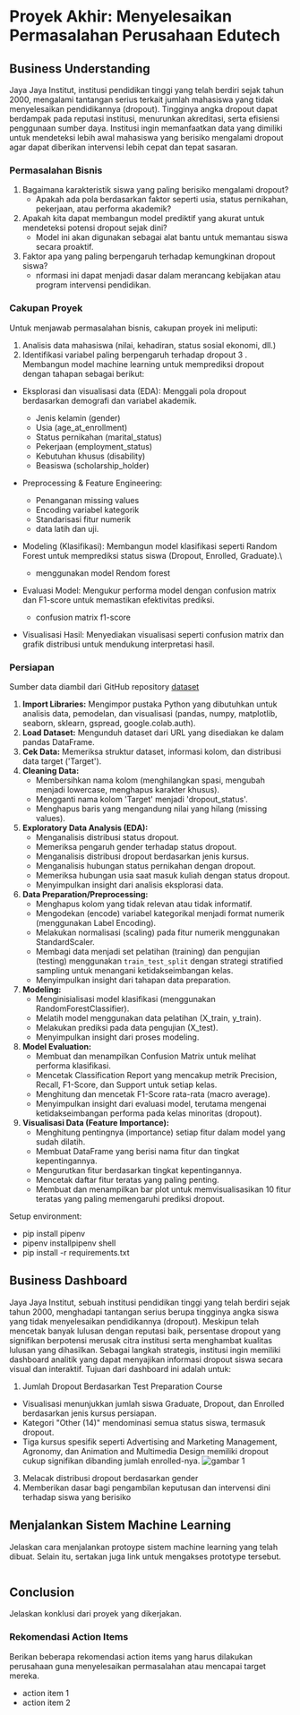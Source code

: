 # Proyek Akhir: Menyelesaikan Permasalahan Perusahaan Edutech

## Business Understanding
Jaya Jaya Institut, institusi pendidikan tinggi yang telah berdiri sejak tahun 2000, mengalami tantangan serius terkait jumlah mahasiswa yang tidak menyelesaikan pendidikannya (dropout). Tingginya angka dropout dapat berdampak pada reputasi institusi, menurunkan akreditasi, serta efisiensi penggunaan sumber daya.
Institusi ingin memanfaatkan data yang dimiliki untuk mendeteksi lebih awal mahasiswa yang berisiko mengalami dropout agar dapat diberikan intervensi lebih cepat dan tepat sasaran.

### Permasalahan Bisnis
1. Bagaimana karakteristik siswa yang paling berisiko mengalami dropout?
   - Apakah ada pola berdasarkan faktor seperti usia, status pernikahan, pekerjaan, atau performa akademik?
2. Apakah kita dapat membangun model prediktif yang akurat untuk mendeteksi potensi dropout sejak dini?
   - Model ini akan digunakan sebagai alat bantu untuk memantau siswa secara proaktif.
3. Faktor apa yang paling berpengaruh terhadap kemungkinan dropout siswa?
   - nformasi ini dapat menjadi dasar dalam merancang kebijakan atau program intervensi pendidikan.


### Cakupan Proyek
Untuk menjawab permasalahan bisnis, cakupan proyek ini meliputi:
1. Analisis data mahasiswa (nilai, kehadiran, status sosial ekonomi, dll.)
2. Identifikasi variabel paling berpengaruh terhadap dropout
3 . Membangun model machine learning untuk memprediksi dropout
  dengan tahapan sebagai berikut:
- Eksplorasi dan visualisasi data (EDA): Menggali pola dropout berdasarkan demografi dan variabel akademik.
   - Jenis kelamin (gender)
   - Usia (age_at_enrollment)
   - Status pernikahan (marital_status)
   - Pekerjaan (employment_status)
   - Kebutuhan khusus (disability)
   - Beasiswa (scholarship_holder)
     
- Preprocessing & Feature Engineering:
     - Penanganan missing values
     - Encoding variabel kategorik
     - Standarisasi fitur numerik
     -  data latih dan uji.
- Modeling (Klasifikasi): Membangun model klasifikasi seperti Random Forest untuk memprediksi status siswa (Dropout, Enrolled, Graduate).\
     - menggunakan model Rendom forest
- Evaluasi Model: Mengukur performa model dengan confusion matrix dan F1-score untuk memastikan efektivitas prediksi.
     - confusion matrix f1-score
- Visualisasi Hasil: Menyediakan visualisasi seperti confusion matrix dan grafik distribusi untuk mendukung interpretasi hasil.

 
### Persiapan

Sumber data diambil dari GitHub repository [dataset](https://github.com/DickySaragih/data_science_02/blob/main/Students_Performance.csv)

1.  **Import Libraries:** Mengimpor pustaka Python yang dibutuhkan untuk analisis data, pemodelan, dan visualisasi (pandas, numpy, matplotlib, seaborn, sklearn, gspread, google.colab.auth).
2.  **Load Dataset:** Mengunduh dataset dari URL yang disediakan ke dalam pandas DataFrame.
3.  **Cek Data:** Memeriksa struktur dataset, informasi kolom, dan distribusi data target ('Target').
4.  **Cleaning Data:**
    *   Membersihkan nama kolom (menghilangkan spasi, mengubah menjadi lowercase, menghapus karakter khusus).
    *   Mengganti nama kolom 'Target' menjadi 'dropout\_status'.
    *   Menghapus baris yang mengandung nilai yang hilang (missing values).
5.  **Exploratory Data Analysis (EDA):**
    *   Menganalisis distribusi status dropout.
    *   Memeriksa pengaruh gender terhadap status dropout.
    *   Menganalisis distribusi dropout berdasarkan jenis kursus.
    *   Menganalisis hubungan status pernikahan dengan dropout.
    *   Memeriksa hubungan usia saat masuk kuliah dengan status dropout.
    *   Menyimpulkan insight dari analisis eksplorasi data.
6.  **Data Preparation/Preprocessing:**
    *   Menghapus kolom yang tidak relevan atau tidak informatif.
    *   Mengodekan (encode) variabel kategorikal menjadi format numerik (menggunakan Label Encoding).
    *   Melakukan normalisasi (scaling) pada fitur numerik menggunakan StandardScaler.
    *   Membagi data menjadi set pelatihan (training) dan pengujian (testing) menggunakan `train_test_split` dengan strategi stratified sampling untuk menangani ketidakseimbangan kelas.
    *   Menyimpulkan insight dari tahapan data preparation.
7.  **Modeling:**
    *   Menginisialisasi model klasifikasi (menggunakan RandomForestClassifier).
    *   Melatih model menggunakan data pelatihan (X\_train, y\_train).
    *   Melakukan prediksi pada data pengujian (X\_test).
    *   Menyimpulkan insight dari proses modeling.
8.  **Model Evaluation:**
    *   Membuat dan menampilkan Confusion Matrix untuk melihat performa klasifikasi.
    *   Mencetak Classification Report yang mencakup metrik Precision, Recall, F1-Score, dan Support untuk setiap kelas.
    *   Menghitung dan mencetak F1-Score rata-rata (macro average).
    *   Menyimpulkan insight dari evaluasi model, terutama mengenai ketidakseimbangan performa pada kelas minoritas (dropout).
9.  **Visualisasi Data (Feature Importance):**
    *   Menghitung pentingnya (importance) setiap fitur dalam model yang sudah dilatih.
    *   Membuat DataFrame yang berisi nama fitur dan tingkat kepentingannya.
    *   Mengurutkan fitur berdasarkan tingkat kepentingannya.
    *   Mencetak daftar fitur teratas yang paling penting.
    *   Membuat dan menampilkan bar plot untuk memvisualisasikan 10 fitur teratas yang paling memengaruhi prediksi dropout.

Setup environment:

- pip install pipenv
- pipenv installpipenv shell
- pip install -r requirements.txt

## Business Dashboard
Jaya Jaya Institut, sebuah institusi pendidikan tinggi yang telah berdiri sejak tahun 2000, menghadapi tantangan serius berupa tingginya angka siswa yang tidak menyelesaikan pendidikannya (dropout). Meskipun telah mencetak banyak lulusan dengan reputasi baik, persentase dropout yang signifikan berpotensi merusak citra institusi serta menghambat kualitas lulusan yang dihasilkan.
Sebagai langkah strategis, institusi ingin memiliki dashboard analitik yang dapat menyajikan informasi dropout siswa secara visual dan interaktif. Tujuan dari dashboard ini adalah untuk:
1. Jumlah Dropout Berdasarkan Test Preparation Course
- Visualisasi menunjukkan jumlah siswa Graduate, Dropout, dan Enrolled berdasarkan jenis kursus persiapan.
- Kategori "Other (14)" mendominasi semua status siswa, termasuk dropout.
- Tiga kursus spesifik seperti Advertising and Marketing Management, Agronomy, dan Animation and Multimedia Design memiliki dropout cukup signifikan dibanding jumlah enrolled-nya.
![gambar 1](http://localhost:3000/dashboard/36-student-performance-insight#edit)
3. Melacak distribusi dropout berdasarkan gender
4. Memberikan dasar bagi pengambilan keputusan dan intervensi dini terhadap siswa yang berisiko


## Menjalankan Sistem Machine Learning
Jelaskan cara menjalankan protoype sistem machine learning yang telah dibuat. Selain itu, sertakan juga link untuk mengakses prototype tersebut.

```

```

## Conclusion
Jelaskan konklusi dari proyek yang dikerjakan.

### Rekomendasi Action Items
Berikan beberapa rekomendasi action items yang harus dilakukan perusahaan guna menyelesaikan permasalahan atau mencapai target mereka.
- action item 1
- action item 2
